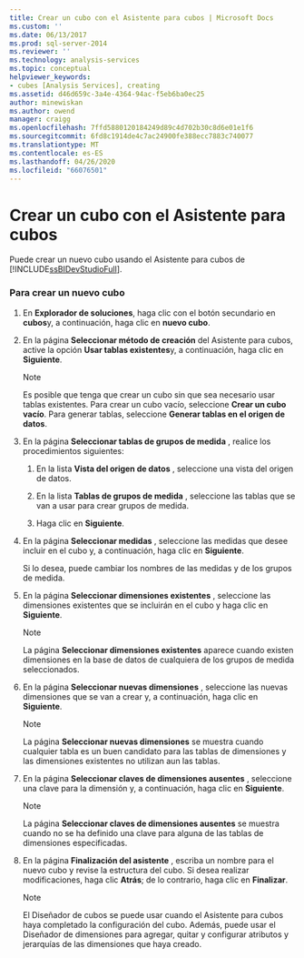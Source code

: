 ```yaml
---
title: Crear un cubo con el Asistente para cubos | Microsoft Docs
ms.custom: ''
ms.date: 06/13/2017
ms.prod: sql-server-2014
ms.reviewer: ''
ms.technology: analysis-services
ms.topic: conceptual
helpviewer_keywords:
- cubes [Analysis Services], creating
ms.assetid: d46d659c-3a4e-4364-94ac-f5eb6ba0ec25
author: minewiskan
ms.author: owend
manager: craigg
ms.openlocfilehash: 7ffd5880120184249d89c4d702b30c8d6e01e1f6
ms.sourcegitcommit: 6fd8c1914de4c7ac24900fe388ecc7883c740077
ms.translationtype: MT
ms.contentlocale: es-ES
ms.lasthandoff: 04/26/2020
ms.locfileid: "66076501"
---
```

# <a name="create-a-cube-using-the-cube-wizard"></a>Crear un cubo con el Asistente para cubos
  Puede crear un nuevo cubo usando el Asistente para cubos de [!INCLUDE[ssBIDevStudioFull](../../includes/ssbidevstudiofull-md.md)].  
  
### <a name="to-create-a-new-cube"></a>Para crear un nuevo cubo  
  
1.  En **Explorador de soluciones**, haga clic con el botón secundario en **cubos**y, a continuación, haga clic en **nuevo cubo**.  
  
2.  En la página **Seleccionar método de creación** del Asistente para cubos, active la opción **Usar tablas existentes**y, a continuación, haga clic en **Siguiente**.  
  
    > [!NOTE]  
    >  Es posible que tenga que crear un cubo sin que sea necesario usar tablas existentes. Para crear un cubo vacío, seleccione **Crear un cubo vacío**. Para generar tablas, seleccione **Generar tablas en el origen de datos**.  
  
3.  En la página **Seleccionar tablas de grupos de medida** , realice los procedimientos siguientes:  
  
    1.  En la lista **Vista del origen de datos** , seleccione una vista del origen de datos.  
  
    2.  En la lista **Tablas de grupos de medida** , seleccione las tablas que se van a usar para crear grupos de medida.  
  
    3.  Haga clic en **Siguiente**.  
  
4.  En la página **Seleccionar medidas** , seleccione las medidas que desee incluir en el cubo y, a continuación, haga clic en **Siguiente**.  
  
     Si lo desea, puede cambiar los nombres de las medidas y de los grupos de medida.  
  
5.  En la página **Seleccionar dimensiones existentes** , seleccione las dimensiones existentes que se incluirán en el cubo y haga clic en **Siguiente**.  
  
    > [!NOTE]  
    >   La página **Seleccionar dimensiones existentes** aparece cuando existen dimensiones en la base de datos de cualquiera de los grupos de medida seleccionados.  
  
6.  En la página **Seleccionar nuevas dimensiones** , seleccione las nuevas dimensiones que se van a crear y, a continuación, haga clic en **Siguiente**.  
  
    > [!NOTE]  
    >   La página **Seleccionar nuevas dimensiones** se muestra cuando cualquier tabla es un buen candidato para las tablas de dimensiones y las dimensiones existentes no utilizan aun las tablas.  
  
7.  En la página **Seleccionar claves de dimensiones ausentes** , seleccione una clave para la dimensión y, a continuación, haga clic en **Siguiente**.  
  
    > [!NOTE]  
    >   La página **Seleccionar claves de dimensiones ausentes** se muestra cuando no se ha definido una clave para alguna de las tablas de dimensiones especificadas.  
  
8.  En la página **Finalización del asistente** , escriba un nombre para el nuevo cubo y revise la estructura del cubo. Si desea realizar modificaciones, haga clic **Atrás**; de lo contrario, haga clic en **Finalizar**.  
  
    > [!NOTE]  
    >  El Diseñador de cubos se puede usar cuando el Asistente para cubos haya completado la configuración del cubo. Además, puede usar el Diseñador de dimensiones para agregar, quitar y configurar atributos y jerarquías de las dimensiones que haya creado.  
  
  
